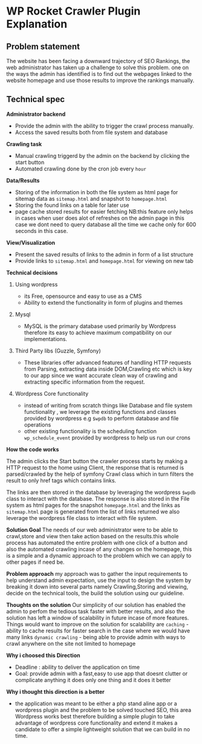 # WP Rocket Crawler Plugin Explanation

## Problem statement

The website has been facing a downward trajectory of SEO Rankings, the web administrator has taken up a challenge to solve this problem. one on the ways the admin has identified is to find out the webpages linked to the website homepage and use those results to improve the rankings manually.


## Technical spec 

**Administrator backend**
 - Provide the admin with the ability to trigger the crawl process manually.
 - Access the saved results both from file system and database

**Crawling task**
 - Manual crawling triggerd by the admin on the backend by clicking the start button
 - Automated crawling done by the cron job every `hour`

**Data/Results**
 - Storing of the information in both the file system as html page for sitemap data as  `sitemap.html` and snapshot to `homepage.html`
 - Storing the found links on a table for later use
 - page cache stored results for easier fetching NB:this feature only helps in cases when user does alot of refreshes on the admin page in this case we dont need to query database all the time
 we cache only for 600 seconds in this case.


**View/Visualization**
 - Present the saved results of links to the admin in form of a list structure
 - Provide links to `sitemap.html` and `homepage.html` for viewing on new tab 


**Technical decisions**

1. Using wordpress 
   - its Free, opensource and easy to use as a CMS
   - Ability to extend the functionality in form of plugins and themes

2. Mysql
   - MySQL is the primary database used primarily by Wordpress therefore its easy to achieve maximum compatibility on our  implementations.

3. Third Party libs (Guzzle, Symfony)
   - These libraries offer advanced features of handling HTTP requests from Parsing, extracting data inside DOM,Crawling etc which is key to our app since we want accurate clean way of crawling and extracting specific information from the request.

3. Wordpress Core functionality
   - instead of writing from scratch things like Database and file system functionality , we leverage the existing  functions and classes provided by wordpress e.g `$wpdb` to perform database and file operations
    - other existing functionality is the scheduling function `wp_schedule_event` provided  by wordpress to help us run our crons

**How the code  works**

 The admin clicks the Start button the crawler process starts by making a HTTP request to the home using Client, 
 the response that is returned is parsed/crawled by the help of symfony Crawl class which in turn filters the result to only href tags which contains links.

 The links are then stored in the database by leveraging the wordpress `$wpdb` class to interact with the database.
 The response is also stored in the File system as html pages for the snapshot `homepage.html`  and the links as `sitemap.html` page  is generated from the list of links returned we also leverage the wordpress file class to interact with file system.



**Solution Goal**
The needs of our web administrator were to be able to crawl,store and view then take action based on the results.this whole process has automated the entire problem with one click of a button and also the automated crawling incase of any changes on the homepage, this is a simple and a dynamic approach to the problem which we can apply to other pages if need be.


**Problem approach**
my approach was to gather the input requirements to help understand admin expectation, use the input to design the system by  breaking it down into several parts namely Crawling,Storing and viewing, decide on the technical tools, the build the solution using our guideline.

**Thoughts on the solution**
Our simplicity of our solution has enabled the admin to perfom the tedious task faster with better results, and also the solution has left a window of scalability in future incase of more features.
Things would want to improve on the solution for scalability are 
`caching` - ability to cache results for faster search in the case where we would have many links
`dynamic crawling` - being able to provide admin with ways to crawl anywhere on the site not limited to homepage



**Why i choosed this Direction**
 - Deadline : ability to deliver the application on time
 - Goal: provide admin with a fast,easy to use app that doesnt clutter or complicate anything it does only one thing and it does it better


**Why i thought this direction is a better**
 - the application  was meant to be either a  php stand aline app or a wordpress plugin and the problem to be solved touched SEO, this area Wordpress works best therefore building a simple plugin to take advantage of wordpress core functionality and extend it makes a candidate to offer a simple lightweight solution that we can build in no time.
